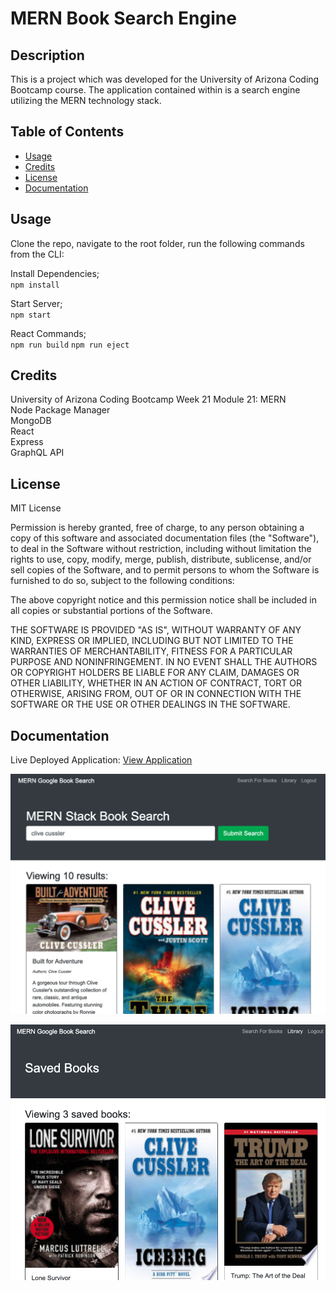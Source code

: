 # MERN Book Search Engine

## Description 

This is a project which was developed for the University of Arizona Coding Bootcamp course. The application contained within is a search engine utilizing the MERN technology stack. 

## Table of Contents 

* [Usage](#usage)
* [Credits](#credits)
* [License](#license)
* [Documentation](#documentation)

## Usage 

Clone the repo, navigate to the root folder, run the following commands from the CLI:     

Install Dependencies;    
`npm install`

Start Server;     
`npm start`     

React Commands;     
``npm run build`` 
``npm run eject``

## Credits

University of Arizona Coding Bootcamp Week 21 Module 21: MERN    
Node Package Manager       
MongoDB     
React     
Express     
GraphQL API      

## License

MIT License

Permission is hereby granted, free of charge, to any person obtaining a copy
of this software and associated documentation files (the "Software"), to deal
in the Software without restriction, including without limitation the rights
to use, copy, modify, merge, publish, distribute, sublicense, and/or sell
copies of the Software, and to permit persons to whom the Software is
furnished to do so, subject to the following conditions:

The above copyright notice and this permission notice shall be included in all
copies or substantial portions of the Software.

THE SOFTWARE IS PROVIDED "AS IS", WITHOUT WARRANTY OF ANY KIND, EXPRESS OR
IMPLIED, INCLUDING BUT NOT LIMITED TO THE WARRANTIES OF MERCHANTABILITY,
FITNESS FOR A PARTICULAR PURPOSE AND NONINFRINGEMENT. IN NO EVENT SHALL THE
AUTHORS OR COPYRIGHT HOLDERS BE LIABLE FOR ANY CLAIM, DAMAGES OR OTHER
LIABILITY, WHETHER IN AN ACTION OF CONTRACT, TORT OR OTHERWISE, ARISING FROM,
OUT OF OR IN CONNECTION WITH THE SOFTWARE OR THE USE OR OTHER DEALINGS IN THE
SOFTWARE.

## Documentation
   
Live Deployed Application: [View Application](https://uabc-mern-book-search.herokuapp.com/ "Live Deploy")  

![Screenshot](/search.png?raw=true "Proof of Application - Search")     

![Screenshot](/library.png?raw=true "Proof of Application - Library")   


